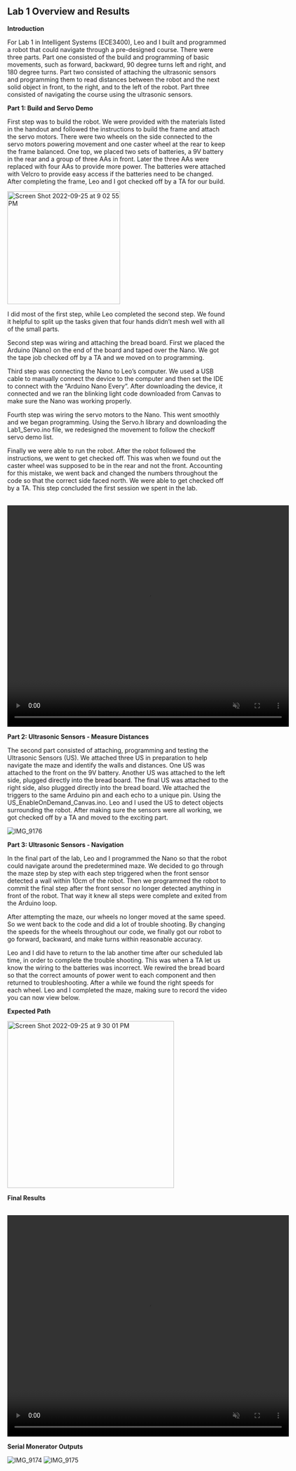 ## Lab 1 Overview and Results

**Introduction**

For Lab 1 in Intelligent Systems (ECE3400), Leo and I built and programmed a robot that could navigate through a pre-designed course. There were three parts. Part one consisted of the build and programming of basic movements, such as forward, backward, 90 degree turns left and right, and 180 degree turns. Part two consisted of attaching the ultrasonic sensors and programming them to read distances between the robot and the next solid object in front, to the right, and to the left of the robot. Part three consisted of navigating the course using the ultrasonic sensors. 

**Part 1: Build and Servo Demo**

First step was to build the robot. We were provided with the materials listed in the handout and followed the instructions to build the frame and attach the servo motors. There were two wheels on the side connected to the servo motors powering movement and one caster wheel at the rear to keep the frame balanced. One top, we placed two sets of batteries, a 9V battery in the rear and a group of three AAs in front. Later the three AAs were replaced with four AAs to provide more power. The batteries were attached with Velcro to provide easy access if the batteries need to be changed. After completing the frame, Leo and I got checked off by a TA for our build. 


<img width="257" alt="Screen Shot 2022-09-25 at 9 02 55 PM" src="https://media.github.coecis.cornell.edu/user/13440/files/1735bb70-8baf-4d7d-9879-a3506a4843f8">

 
I did most of the first step, while Leo completed the second step. We found it helpful to split up the tasks given that four hands didn’t mesh well with all of the small parts.

Second step was wiring and attaching the bread board. First we placed the Arduino (Nano) on the end of the board and taped over the Nano. We got the tape job checked off by a TA and we moved on to programming. 

Third step was connecting the Nano to Leo’s computer. We used a USB cable to manually connect the device to the computer and then set the IDE to connect with the “Arduino Nano Every”. After downloading the device, it connected and we ran the blinking light code downloaded from Canvas to make sure the Nano was working properly. 

Fourth step was wiring the servo motors to the Nano. This went smoothly and we began programming. Using the Servo.h library and downloading the Lab1_Servo.ino file, we redesigned the movement to follow the checkoff servo demo list. 

Finally we were able to run the robot. After the robot followed the instructions, we went to get checked off. This was when we found out the caster wheel was supposed to be in the rear and not the front. Accounting for this mistake, we went back and changed the numbers throughout the code so that the correct side faced north. We were able to get checked off by a TA. This step concluded the first session we spent in the lab. 


  <video id="Trajectory" preload="auto" autoplay loop muted="muted" width="642" height="504" src="https://media.github.coecis.cornell.edu/user/13440/files/9d693b38-9e29-4a51-a27e-99c7bc749ceb" type="video/mov"></video>



**Part 2: Ultrasonic Sensors - Measure Distances**

The second part consisted of attaching, programming and testing the Ultrasonic Sensors (US). We attached three US in preparation to help navigate the maze and identify the walls and distances. One US was attached to the front on the 9V battery. Another US was attached to the left side, plugged directly into the bread board. The final US was attached to the right side, also plugged directly into the bread board. We attached the triggers to the same Arduino pin and each echo to a unique pin. Using the US_EnableOnDemand_Canvas.ino. Leo and I used the US to detect objects surrounding the robot. After making sure the sensors were all working, we got checked off by a TA and moved to the exciting part. 


![IMG_9176](https://media.github.coecis.cornell.edu/user/13440/files/79bd40e1-36bf-4946-9a9b-e075c1323be8)


**Part 3: Ultrasonic Sensors - Navigation**

In the final part of the lab, Leo and I programmed the Nano so that the robot could navigate around the predetermined maze. We decided to go through the maze step by step with each step triggered when the front sensor detected a wall within 10cm of the robot. Then we programmed the robot to commit the final step after the front sensor no longer detected anything in front of the robot. That way it knew all steps were complete and exited from the Arduino loop. 

After attempting the maze, our wheels no longer moved at the same speed. So we went back to the code and did a lot of trouble shooting. By changing the speeds for the wheels throughout our code, we finally got our robot to go forward, backward, and make turns within reasonable accuracy. 

Leo and I did have to return to the lab another time after our scheduled lab time, in order to complete the trouble shooting. This was when a TA let us know the wiring to the batteries was incorrect. We rewired the bread board so that the correct amounts of power went to each component and then returned to troubleshooting. After a while we found the right speeds for each wheel. Leo and I completed the maze, making sure to record the video you can now view below.

**Expected Path**


<img width="380" alt="Screen Shot 2022-09-25 at 9 30 01 PM" src="https://media.github.coecis.cornell.edu/user/13440/files/bc1611db-9d56-46af-996f-ded6ae14e3da">


**Final Results**


  <video id="Trajectory" preload="auto" autoplay loop muted="muted" width="642" height="504" src="https://media.github.coecis.cornell.edu/user/13440/files/c6d1d635-23d5-4837-a096-471c9cc2f090" type="video/mov"></video>


**Serial Monerator Outputs**

![IMG_9174](https://media.github.coecis.cornell.edu/user/13440/files/a21389e5-619f-4b5e-9d7c-3b9be6da4e13)
![IMG_9175](https://media.github.coecis.cornell.edu/user/13440/files/31c47284-ba19-41b6-83d4-c938989b6415)



